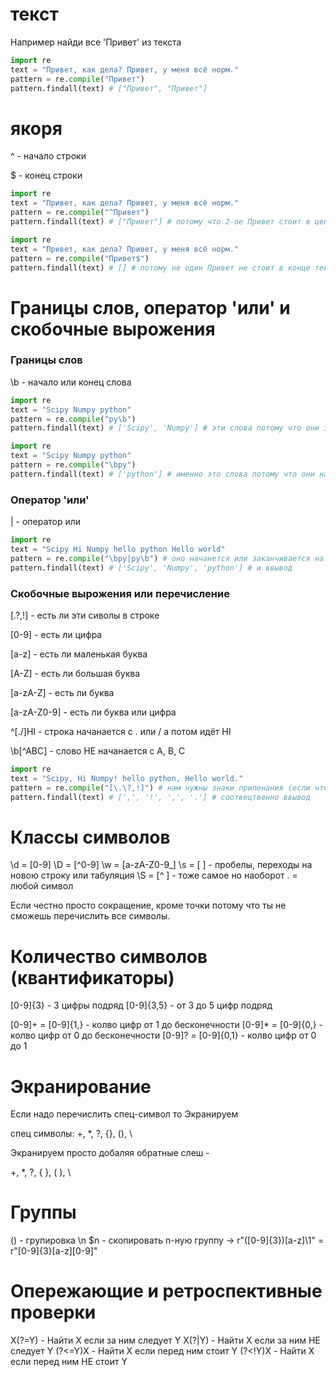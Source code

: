 # текст

Например найди все 'Привет' из текста

```python
import re
text = "Привет, как дела? Привет, у меня всё норм."
pattern = re.compile("Привет")
pattern.findall(text) # ["Привет", "Привет"]
```

# якоря

^ - начало строки

\$ - конец строки

```python
import re
text = "Привет, как дела? Привет, у меня всё норм."
pattern = re.compile("^Привет")
pattern.findall(text) # ["Привет"] # потому что 2-ое Привет стоит в центре текста
```

```python
import re
text = "Привет, как дела? Привет, у меня всё норм."
pattern = re.compile("Привет$")
pattern.findall(text) # [] # потому не один Привет не стоит в конце текста
```

# Границы слов, оператор 'или' и скобочные вырожения

### Границы слов

\b - начало или конец слова

```python
import re
text = "Scipy Numpy python"
pattern = re.compile("py\b")
pattern.findall(text) # ['Scipy', 'Numpy'] # эти слова потому что они заканчивуются на py
```

```python
import re
text = "Scipy Numpy python"
pattern = re.compile("\bpy")
pattern.findall(text) # ['python'] # именно это слова потому что они начанается на py
```

### Оператор 'или'

| - оператор или

```python
import re
text = "Scipy Hi Numpy hello python Hello world"
pattern = re.compile("\bpy|py\b") # оно начанется или заканчивается на py
pattern.findall(text) # ['Scipy', 'Numpy', 'python'] # и ввывод
```

### Скобочные вырожения или перечисление

[.?,!] - есть ли эти сиволы в строке

[0-9] - есть ли цифра

[a-z] - есть ли маленькая буква

[A-Z] - есть ли большая буква

[a-zA-Z] - есть ли буква

[a-zA-Z0-9] - есть ли буква или цифра


^[./]HI - строка начанается с . или / а потом идёт HI

\b[^ABC] - слово НЕ начанается с A, B, C

```python
import re
text = "Scipy, Hi Numpy! hello python, Hello world."
pattern = re.compile("[\.\?,!]") # нам нужны знаки припенания (если что \. и \? это экранирование но это потом)
pattern.findall(text) # [',', '!', ',', '.'] # соотвецтвенно ввывод
```

# Классы символов

\d = [0-9]
\D = [^0-9]
\w = [a-zA-Z0-9_]
\s = [ ] - пробелы, переходы на новою строку или табуляция
\S = [^ ] - тоже самое но наоборот
. = любой символ

Если честно просто сокращение, кроме точки потому что ты не сможешь перечислить все символы.

# Количество символов (квантификаторы)

[0-9]{3} - 3 цифры подряд
[0-9]{3,5} - от 3 до 5 цифр подряд

[0-9]+ = [0-9]{1,} - колво цифр от 1 до бесконечности
[0-9]* = [0-9]{0,} - колво цифр от 0 до бесконечности
[0-9]? = [0-9]{0,1} - колво цифр от 0 до 1

# Экранирование

Если надо перечислить спец-символ то Экранируем

спец символы: +, *, ?, {}, (), \

Экранируем просто добаляя обратные слеш -

\+, \*, \?, \{ \}, \( \), \\

# Группы

() - групировка
\n $n - скопировать n-ную группу -> r"([0-9]{3})[a-z]\1" = r"[0-9]{3}[a-z][0-9]"

# Опережающие и ретроспективные проверки

X(?=Y) - Найти X если за ним следует Y
X(?|Y) - Найти X если за ним НЕ следует Y
(?<=Y)X - Найти X если перед ним стоит Y
(?<!Y)X - Найти X если перед ним НЕ стоит Y